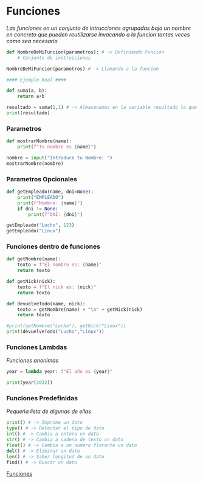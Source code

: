 
# Funciones 

_Las funciones en un conjunto de intrucciones agrupadas bajo un nombre en concreto que pueden reutilizarse invacando a la funcion tantas veces como sea necesario_

```python
def NombreDeMiFuncion(parametros): # -> Definiendo Funcion
    # Conjunto de instrucciones

NombreDeMiFuncion(parametros) # -> Llamando a la funcion

#### Ejemplo Real ####

def suma(a, b):
    return a+b

resultado = suma(1,1) # -> Almacenamos en la variable resultado lo que nos devuelve la funcion
print(resultado)
```

### Parametros

```python
def mostrarNombre(name):
    print(f"Tu nombre es {name}")

nombre = input("Introduce tu Nombre: ")
mostrarNombre(nombre)
```

### Parametros Opcionales

```python
def getEmpleado(name, dni=None):
    print("EMPLEADO")
    print(f"Nombre: {name}")
    if dni != None:
        print(f"DNI: {dni}")

getEmpleado("Lucho", 123)
getEmpleado("Linux")
```

### Funciones dentro de funciones

```python
def getNombre(name):
    texto = f"El nombre es: {name}"
    return texto

def getNick(nick):
    texto = f"El nick es: {nick}"
    return texto

def devuelveTodo(name, nick):
    texto = getNombre(name) + "\n" + getNick(nick)
    return texto

#print(getNombre("Lucho"), getNick("Linux"))
print(devuelveTodo("Lucho","Linux"))
```

### Funciones Lambdas

_Funciones anonimas_

```python
year = lambda year: f"El año es {year}"

print(year(2032))
```

### Funciones Predefinidas

_Pequeña lista de algunas de ellas_

```python
print() # -> Imprime un dato
type() # -> Detectar el tipo de dato
int() # -> Cambia a entero un dato
str() # -> Cambia a cadena de texto un dato
float() # -> Cambia a un numero florante un dato
del() # -> Eliminar un dato
len() # -> Saber longitud de un dato
find() # -> Buscar un dato
```

[Funciones](../src/funciones.py)